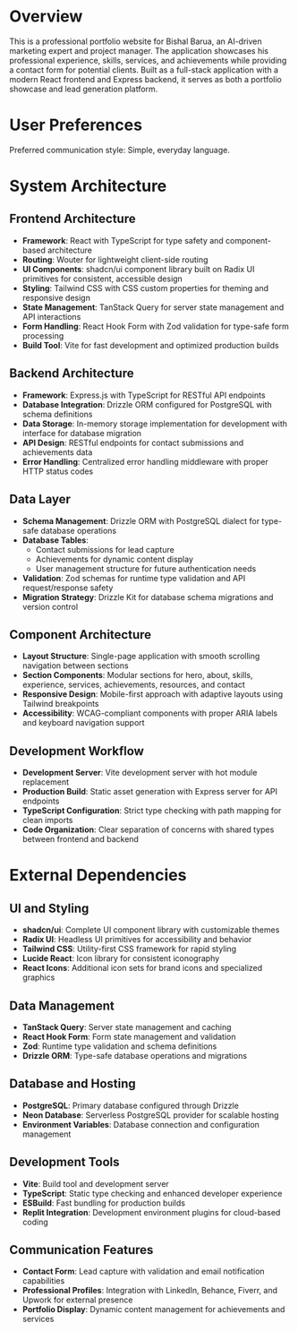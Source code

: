 # Overview

This is a professional portfolio website for Bishal Barua, an AI-driven marketing expert and project manager. The application showcases his professional experience, skills, services, and achievements while providing a contact form for potential clients. Built as a full-stack application with a modern React frontend and Express backend, it serves as both a portfolio showcase and lead generation platform.

# User Preferences

Preferred communication style: Simple, everyday language.

# System Architecture

## Frontend Architecture
- **Framework**: React with TypeScript for type safety and component-based architecture
- **Routing**: Wouter for lightweight client-side routing
- **UI Components**: shadcn/ui component library built on Radix UI primitives for consistent, accessible design
- **Styling**: Tailwind CSS with CSS custom properties for theming and responsive design
- **State Management**: TanStack Query for server state management and API interactions
- **Form Handling**: React Hook Form with Zod validation for type-safe form processing
- **Build Tool**: Vite for fast development and optimized production builds

## Backend Architecture
- **Framework**: Express.js with TypeScript for RESTful API endpoints
- **Database Integration**: Drizzle ORM configured for PostgreSQL with schema definitions
- **Data Storage**: In-memory storage implementation for development with interface for database migration
- **API Design**: RESTful endpoints for contact submissions and achievements data
- **Error Handling**: Centralized error handling middleware with proper HTTP status codes

## Data Layer
- **Schema Management**: Drizzle ORM with PostgreSQL dialect for type-safe database operations
- **Database Tables**: 
  - Contact submissions for lead capture
  - Achievements for dynamic content display
  - User management structure for future authentication needs
- **Validation**: Zod schemas for runtime type validation and API request/response safety
- **Migration Strategy**: Drizzle Kit for database schema migrations and version control

## Component Architecture
- **Layout Structure**: Single-page application with smooth scrolling navigation between sections
- **Section Components**: Modular sections for hero, about, skills, experience, services, achievements, resources, and contact
- **Responsive Design**: Mobile-first approach with adaptive layouts using Tailwind breakpoints
- **Accessibility**: WCAG-compliant components with proper ARIA labels and keyboard navigation support

## Development Workflow
- **Development Server**: Vite development server with hot module replacement
- **Production Build**: Static asset generation with Express server for API endpoints
- **TypeScript Configuration**: Strict type checking with path mapping for clean imports
- **Code Organization**: Clear separation of concerns with shared types between frontend and backend

# External Dependencies

## UI and Styling
- **shadcn/ui**: Complete UI component library with customizable themes
- **Radix UI**: Headless UI primitives for accessibility and behavior
- **Tailwind CSS**: Utility-first CSS framework for rapid styling
- **Lucide React**: Icon library for consistent iconography
- **React Icons**: Additional icon sets for brand icons and specialized graphics

## Data Management
- **TanStack Query**: Server state management and caching
- **React Hook Form**: Form state management and validation
- **Zod**: Runtime type validation and schema definitions
- **Drizzle ORM**: Type-safe database operations and migrations

## Database and Hosting
- **PostgreSQL**: Primary database configured through Drizzle
- **Neon Database**: Serverless PostgreSQL provider for scalable hosting
- **Environment Variables**: Database connection and configuration management

## Development Tools
- **Vite**: Build tool and development server
- **TypeScript**: Static type checking and enhanced developer experience
- **ESBuild**: Fast bundling for production builds
- **Replit Integration**: Development environment plugins for cloud-based coding

## Communication Features
- **Contact Form**: Lead capture with validation and email notification capabilities
- **Professional Profiles**: Integration with LinkedIn, Behance, Fiverr, and Upwork for external presence
- **Portfolio Display**: Dynamic content management for achievements and services